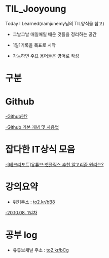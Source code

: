 # TIL_Jooyoung
Today I Learned(namjunemy님의 TIL양식을 참고)

- 그날그날 매일매일 배운 것들을 정리하는 공간

- 1일1기록을 목표로 시작

- 가능하면 주요 용어들은 영어로 작성

# 구분

# Github

[-Github란?](https://github.com/cjy324/TIL_Jooyoung/blob/main/Github)

[-Github 기본 개념 및 사용법](https://github.com/cjy324/TIL_Jooyoung/blob/main/Github)


# 잡다한 IT상식 모음
[-[테크리포트]유튜브·넷플릭스 추천 알고리즘 원리는?](https://github.com/cjy324/TIL_Jooyoung/blob/main/%EC%9E%A1%EB%8B%A4%ED%95%9C%20IT%20%EC%83%81%EC%8B%9D%20%EB%AA%A8%EC%9D%8C)

# 강의요약
- 위키주소 : [to2.kr/bB8](https://to2.kr/bB8)

[-20.10.08. 1일차](https://github.com/cjy324/TIL_Jooyoung/blob/main/%EA%B0%95%EC%9D%98%EC%9A%94%EC%95%BD)

# 공부 log
- 유튜브채널 주소 : [to2.kr/bCg](https://to2.kr/bCg)

